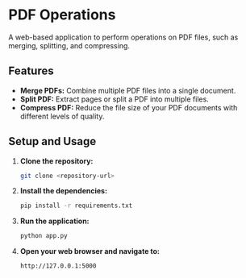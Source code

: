 # PDF Operations

A web-based application to perform operations on PDF files, such as merging, splitting, and compressing.

## Features

- **Merge PDFs:** Combine multiple PDF files into a single document.
- **Split PDF:** Extract pages or split a PDF into multiple files.
- **Compress PDF:** Reduce the file size of your PDF documents with different levels of quality.

## Setup and Usage

1. **Clone the repository:**
   ```bash
   git clone <repository-url>
   ```

2. **Install the dependencies:**
   ```bash
   pip install -r requirements.txt
   ```

3. **Run the application:**
   ```bash
   python app.py
   ```

4. **Open your web browser and navigate to:**
   ```
   http://127.0.0.1:5000
   ```
